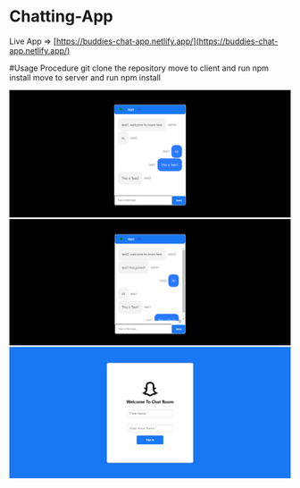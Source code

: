 # Chatting-App
Live App => [https://buddies-chat-app.netlify.app/](https://buddies-chat-app.netlify.app/)

#Usage Procedure
 git clone the repository
 move to client and run npm install
 move to server and run npm install 
 
<img src="./imag1.png" alt="Welcome Page" />
<img src="./image2.png" alt="Test1"/>
<img src="./image3.png" alt="Test2" />
